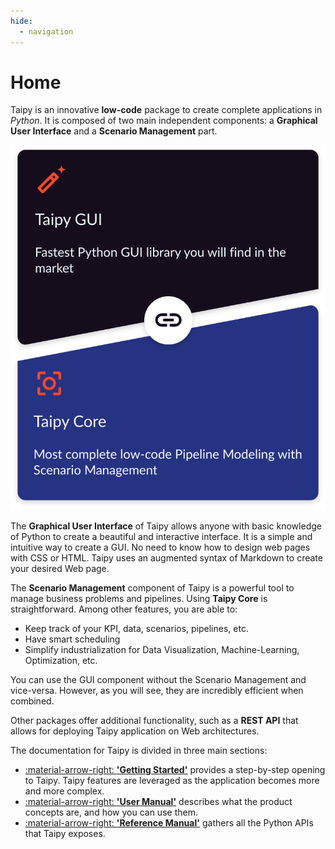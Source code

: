 ```yaml
---
hide:
  - navigation
---
```


# Home

Taipy is an innovative **low-code** package to create complete applications in *Python*. It is composed of two main independent components: a **Graphical User Interface** and a **Scenario Management** part.

<p align="center">
  <img alt="Taipy structure" src="images/taipy-structure.svg">
</p>

The **Graphical User Interface** of Taipy allows anyone with basic knowledge of Python to create a beautiful and interactive interface. It is a simple and intuitive way to create a GUI. No need to know how to design web pages with CSS or HTML. Taipy uses an augmented syntax of Markdown to create your desired Web page.

The **Scenario Management** component of Taipy is a powerful tool to manage business problems and pipelines. Using **Taipy Core** is straightforward. Among other features, you are able to:

- Keep track of your KPI, data, scenarios, pipelines, etc.
- Have smart scheduling
- Simplify industrialization for Data Visualization, Machine-Learning, Optimization, etc.

You can use the GUI component without the Scenario Management and vice-versa. However, as you will see, they are incredibly efficient when combined.

Other packages offer additional functionality, such as a **REST API** that allows for deploying
Taipy application on Web architectures.

The documentation for Taipy is divided in three main sections:

- [:material-arrow-right: **'Getting Started'**](getting_started/index.md)
  provides a step-by-step opening to Taipy. Taipy features are leveraged as the application
  becomes more and more complex.
- [:material-arrow-right: **'User Manual'**](manuals/about.md)
  describes what the product concepts are, and how you can use them.
- [:material-arrow-right: **'Reference Manual'**](manuals/reference)
  gathers all the Python APIs that Taipy exposes.

